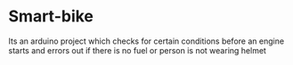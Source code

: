 # Smart-bike
Its an arduino project which checks for certain conditions before an engine starts and errors out if there is no fuel or person is not wearing helmet
